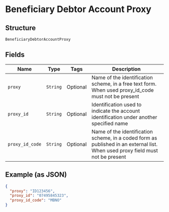 
# Beneficiary Debtor Account Proxy

## Structure

`BeneficiaryDebtorAccountProxy`

## Fields

| Name | Type | Tags | Description |
|  --- | --- | --- | --- |
| `proxy` | `String` | Optional | Name of the identification scheme, in a free text form. When used proxy_id_code must not be present |
| `proxy_id` | `String` | Optional | Identification used to indicate the account identification under another specified name |
| `proxy_id_code` | `String` | Optional | Name of the identification scheme, in a coded form as published in an external list. When used proxy field must not be present |

## Example (as JSON)

```json
{
  "proxy": "ID123456",
  "proxy_id": "07495845323",
  "proxy_id_code": "MBNO"
}
```


